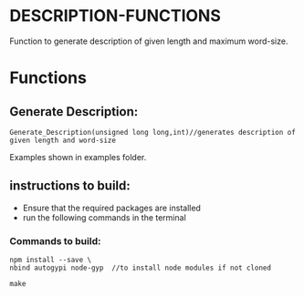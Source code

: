 # **DESCRIPTION-FUNCTIONS**

Function to generate description of given length and maximum word-size.


# Functions

## Generate Description:

    Generate_Description(unsigned long long,int)//generates description of given length and word-size
Examples shown in examples folder.

## instructions to build:

 - Ensure that the required packages are installed
 - run the following commands in the terminal

### Commands to build:

    npm install --save \
    nbind autogypi node-gyp  //to install node modules if not cloned
    
    make

